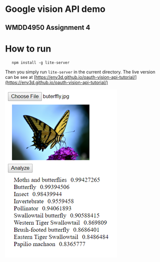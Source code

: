 # Google vision API demo
## WMDD4950 Assignment 4

# How to run

```
   npm install -g lite-server
```

Then you simply run ```lite-server``` in the current directory.  The live version can be see at
[https://env3d.github.io/oauth-vision-api-tutorial/](https://env3d.github.io/oauth-vision-api-tutorial/)

![Screenshot](Capture.PNG)
